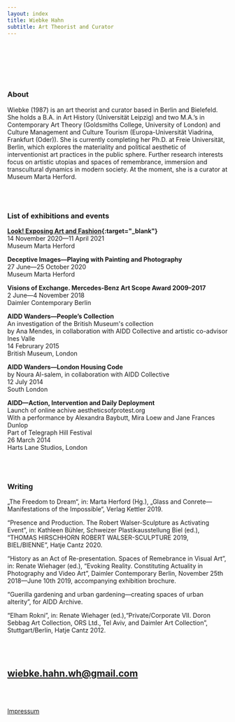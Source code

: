 ```yaml
---
layout: index
title: Wiebke Hahn
subtitle: Art Theorist and Curator
---
```


<br />
<br />
<br />
<br />
<br />

### About

Wiebke (1987) is an art theorist and curator based in Berlin and Bielefeld. She holds a B.A. in Art History (Universität Leipzig) and two M.A.’s in Contemporary Art Theory (Goldsmiths College, University of London) and Culture Management and Culture Tourism (Europa-Universität Viadrina, Frankfurt (Oder)). She is currently completing her Ph.D. at Freie Universität, Berlin, which explores the materiality and political aesthetic of interventionist art practices in the public sphere. Further research interests focus on artistic utopias and spaces of remembrance, immersion and transcultural dynamics in modern society. At the moment, she is a curator at Museum Marta Herford.

<br />
<br />

### List of exhibitions and events

**[Look! Exposing Art and Fashion](https://marta-herford.de/en/ausstellungen/look/){:target="_blank"}**<br />
14 November 2020—11 April 2021<br />
Museum Marta Herford


**Deceptive Images—Playing with Painting and Photography**<br />
27 June—25 October 2020<br />
Museum Marta Herford


**Visions of Exchange. Mercedes-Benz Art Scope Award 2009–2017**<br />
2 June—4 November 2018<br />
Daimler Contemporary Berlin


**AIDD Wanders—People’s Collection**<br />
An investigation of the British Museum's collection<br />
by Ana Mendes, in collaboration with AIDD Collective and artistic co-advisor Ines Valle<br />
14 Februrary 2015<br />
British Museum, London


**AIDD Wanders—London Housing Code**<br />
by Noura Al-salem, in collaboration with AIDD Collective<br />
12 July 2014<br />
South London


**AIDD—Action, Intervention and Daily Deployment**<br />
Launch of online achive aestheticsofprotest.org<br />
With a performance by Alexandra Baybutt, Mira Loew and Jane Frances Dunlop<br />
Part of Telegraph Hill Festival<br />
26 March 2014<br />
Harts Lane Studios, London

<br />
<br />

### Writing

„The Freedom to Dream“, in: Marta Herford (Hg.), „Glass and Conrete—Manifestations of the Impossible“, Verlag Kettler 2019.

“Presence and Production. The Robert Walser-Sculpture as Activating Event”, in: Kathleen Bühler, Schweizer Plastikausstellung Biel (ed.), “THOMAS HIRSCHHORN ROBERT WALSER-SCULPTURE 2019, BIEL/BIENNE”, Hatje Cantz 2020.

“History as an Act of Re-presentation. Spaces of Remebrance in Visual Art”, in: Renate Wiehager (ed.), “Evoking Reality. Constituting Actuality in Photography and Video Art”, Daimler Contemporary Berlin, November 25th 2018—June 10th 2019, accompanying exhibition brochure. 

“Guerilla gardening and urban gardening—creating spaces of urban alterity”, for AIDD Archive.

“Elham Rokni”, in: Renate Wiehager (ed.),“Private/Corporate VII. Doron Sebbag Art Collection, ORS Ltd., Tel Aviv, and Daimler Art Collection”, Stuttgart/Berlin, Hatje Cantz 2012.

<br />
<br />

## [wiebke.hahn.wh@gmail.com](mailto:wiebke.hahn.wh@gmail.com)

<br />
<br />

[Impressum](/impressum)